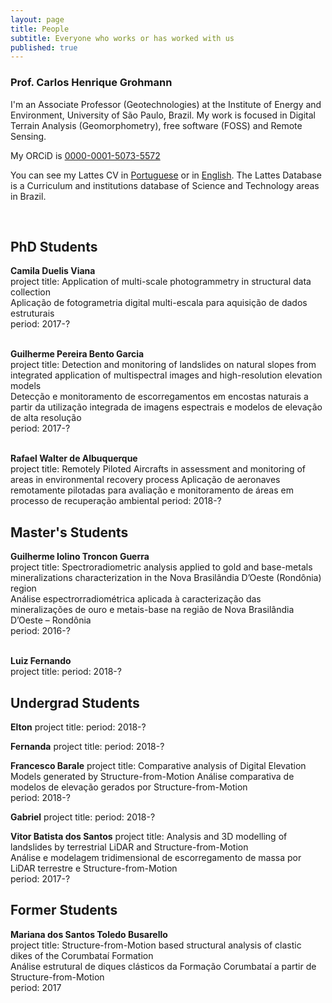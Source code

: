 ```yaml
---
layout: page
title: People
subtitle: Everyone who works or has worked with us
published: true
---
```


### Prof. Carlos Henrique Grohmann
I'm an Associate Professor (Geotechnologies) at the Institute of Energy and Environment, University of São Paulo, Brazil. My work is focused in Digital Terrain Analysis (Geomorphometry), free software (FOSS) and Remote Sensing.

My ORCiD is [0000-0001-5073-5572](http://orcid.org/0000-0001-5073-5572)

You can see my Lattes CV in [Portuguese](http://lattes.cnpq.br/5846052449613692) or in [English](http://buscatextual.cnpq.br/buscatextual/visualizacv.do?metodo=apresentar&id=K4769337Z5&idiomaExibicao=2). The Lattes Database is a Curriculum and institutions database of Science and Technology areas in Brazil.   
  
&nbsp;

## PhD Students
**Camila Duelis Viana**  
project title: Application of multi-scale photogrammetry in structural data collection  
Aplicação de fotogrametria digital multi-escala para aquisição de dados estruturais  
period: 2017-?  
&nbsp;

**Guilherme Pereira Bento Garcia**  
project title: Detection and monitoring of landslides on natural slopes from integrated application of multispectral images and high-resolution elevation models  
Detecção e monitoramento de escorregamentos em encostas naturais a partir da utilização integrada de imagens espectrais e modelos de elevação de alta resolução  
period: 2017-?  
&nbsp;

**Rafael Walter de Albuquerque**  
project title: Remotely Piloted Aircrafts in assessment and monitoring of areas in environmental recovery process
Aplicação de aeronaves remotamente pilotadas para avaliação e monitoramento de áreas em processo de recuperação ambiental
period: 2018-? 
&nbsp;

## Master's Students
**Guilherme Iolino Troncon Guerra**  
project title: Spectroradiometric analysis applied to gold and base-metals mineralizations characterization in the Nova Brasilândia D’Oeste (Rondônia) region  
Análise espectrorradiométrica aplicada à caracterização das mineralizações de ouro e metais-base na região de Nova Brasilândia D’Oeste – Rondônia  
period: 2016-?  
&nbsp;

**Luiz Fernando**  
project title: 
period: 2018-? 
&nbsp;

## Undergrad Students
**Elton**
project title: 
period: 2018-? 
&nbsp;

**Fernanda**
project title: 
period: 2018-? 
&nbsp;

**Francesco Barale**
project title: Comparative analysis of Digital Elevation Models generated by Structure-from-Motion  Análise comparativa de modelos de elevação gerados por Structure-from-Motion  
period: 2018-? 
&nbsp;

**Gabriel**
project title: 
period: 2018-? 
&nbsp;

**Vitor Batista dos Santos**
project title: Analysis and 3D modelling of landslides by terrestrial LiDAR and Structure-from-Motion  
Análise e modelagem tridimensional de escorregamento de massa por LiDAR terrestre e Structure-from-Motion  
period: 2017-? 
&nbsp;


## Former Students
**Mariana dos Santos Toledo Busarello**  
project title: Structure-from-Motion based structural analysis of clastic dikes of the Corumbataí Formation  
Análise estrutural de diques clásticos da Formação Corumbataí a partir de Structure-from-Motion  
period: 2017
&nbsp;

